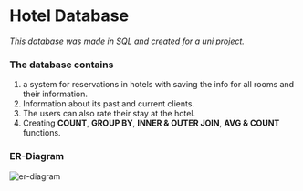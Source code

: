 # Hotel Database

*This database was made in SQL and created for a uni project.*

### The database contains 
1. a system for reservations in hotels with saving the info for all rooms and their information.
2. Information about its past and current clients.
3. The users can also rate their stay at the hotel.
4. Creating **COUNT**, **GROUP BY**, **INNER & OUTER JOIN**, **AVG & COUNT** functions.

### ER-Diagram
![er-diagram](https://user-images.githubusercontent.com/87697061/167215445-441478da-f3bd-4442-b828-d4f83dd9e47d.png)

